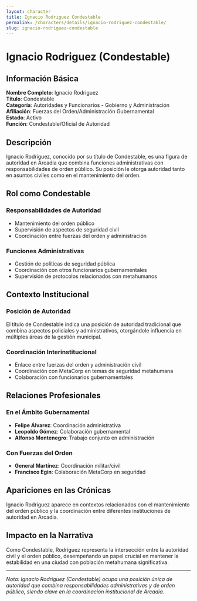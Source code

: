 ```yaml
---
layout: character
title: Ignacio Rodriguez Condestable
permalink: /characters/details/ignacio-rodriguez-condestable/
slug: ignacio-rodriguez-condestable
---
```


# Ignacio Rodriguez (Condestable)

## Información Básica

**Nombre Completo**: Ignacio Rodriguez  
**Título**: Condestable  
**Categoría**: Autoridades y Funcionarios - Gobierno y Administración  
**Afiliación**: Fuerzas del Orden/Administración Gubernamental  
**Estado**: Activo  
**Función**: Condestable/Oficial de Autoridad

## Descripción

Ignacio Rodriguez, conocido por su título de Condestable, es una figura de autoridad en Arcadia que combina funciones administrativas con responsabilidades de orden público. Su posición le otorga autoridad tanto en asuntos civiles como en el mantenimiento del orden.

## Rol como Condestable

### Responsabilidades de Autoridad
- Mantenimiento del orden público
- Supervisión de aspectos de seguridad civil
- Coordinación entre fuerzas del orden y administración

### Funciones Administrativas
- Gestión de políticas de seguridad pública
- Coordinación con otros funcionarios gubernamentales
- Supervisión de protocolos relacionados con metahumanos

## Contexto Institucional

### Posición de Autoridad
El título de Condestable indica una posición de autoridad tradicional que combina aspectos policiales y administrativos, otorgándole influencia en múltiples áreas de la gestión municipal.

### Coordinación Interinstitucional
- Enlace entre fuerzas del orden y administración civil
- Coordinación con MetaCorp en temas de seguridad metahumana
- Colaboración con funcionarios gubernamentales

## Relaciones Profesionales

### En el Ámbito Gubernamental
- **Felipe Álvarez**: Coordinación administrativa
- **Leopoldo Gómez**: Colaboración gubernamental
- **Alfonso Montenegro**: Trabajo conjunto en administración

### Con Fuerzas del Orden
- **General Martínez**: Coordinación militar/civil
- **Francisco Egin**: Colaboración MetaCorp en seguridad

## Apariciones en las Crónicas

Ignacio Rodriguez aparece en contextos relacionados con el mantenimiento del orden público y la coordinación entre diferentes instituciones de autoridad en Arcadia.

## Impacto en la Narrativa

Como Condestable, Rodriguez representa la intersección entre la autoridad civil y el orden público, desempeñando un papel crucial en mantener la estabilidad en una ciudad con población metahumana significativa.

---

*Nota: Ignacio Rodriguez (Condestable) ocupa una posición única de autoridad que combina responsabilidades administrativas y de orden público, siendo clave en la coordinación institucional de Arcadia.*